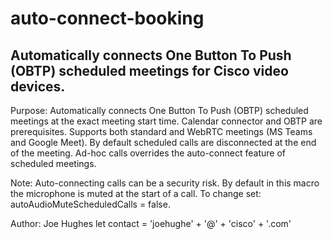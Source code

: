 # auto-connect-booking


## Automatically connects One Button To Push (OBTP) scheduled meetings for Cisco video devices.  

Purpose: Automatically connects One Button To Push (OBTP) scheduled meetings at the exact meeting start time.  Calendar connector and OBTP are prerequisites. Supports both standard and WebRTC meetings (MS Teams and Google Meet).
By default scheduled calls are disconnected at the end of the meeting.  Ad-hoc calls overrides the auto-connect feature of scheduled meetings.  

Note: Auto-connecting calls can be a security risk.  By default in this macro the microphone is muted at the start of a call.  To change set: autoAudioMuteScheduledCalls = false.  

Author:  Joe Hughes
let contact =  'joehughe' + '@' + 'cisco' + '.com' 

